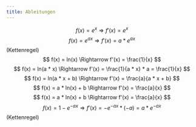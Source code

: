 ```yaml
---
title: Ableitungen
---
```

$$
f(x) = e^x \Rightarrow f'(x) = e^x
$$
$$
f(x) = e^{ax} \Rightarrow f'(x) = a*e^{ax}
$$ (Kettenregel)
$$
f(x) = ln(x) \Rightarrow f'(x) = \frac{1}{x}
$$
$$
f(x) = ln(a * x) \Rightarrow f'(x) = \frac{1}{a * x} * a = \frac{1}{x}
$$
$$
f(x) = ln(a * x + b) \Rightarrow f'(x) = \frac{a}{a * x + b}
$$
$$
f(x) = a * ln(x) + b \Rightarrow f'(x) = \frac{a}{x}
$$
$$
f(x) = a * ln(x) + b \Rightarrow f'(x) = \frac{a}{x}
$$
$$
f(x) = 1 - e^{-ax} \Rightarrow f'(x) = -e^{-ax} * (-a) = a*e^{-ax}
$$ (Kettenregel)
